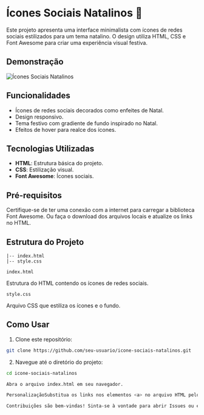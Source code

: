# Ícones Sociais Natalinos 🎄

Este projeto apresenta uma interface minimalista com ícones de redes sociais estilizados para um tema natalino. O design utiliza HTML, CSS e Font Awesome para criar uma experiência visual festiva.

## Demonstração

![Ícones Sociais Natalinos](demo.png)

## Funcionalidades

- Ícones de redes sociais decorados como enfeites de Natal.
- Design responsivo.
- Tema festivo com gradiente de fundo inspirado no Natal.
- Efeitos de hover para realce dos ícones.

## Tecnologias Utilizadas

- **HTML**: Estrutura básica do projeto.
- **CSS**: Estilização visual.
- **Font Awesome**: Ícones sociais.

## Pré-requisitos

Certifique-se de ter uma conexão com a internet para carregar a biblioteca Font Awesome. Ou faça o download dos arquivos locais e atualize os links no HTML.

## Estrutura do Projeto

```plaintext
|-- index.html
|-- style.css
```

`index.html`

Estrutura do HTML contendo os ícones de redes sociais.

`style.css`

Arquivo CSS que estiliza os ícones e o fundo.

## Como Usar

1. Clone este repositório:

```bash
git clone https://github.com/seu-usuario/icone-sociais-natalinos.git
```

2. Navegue até o diretório do projeto:

```bash
cd icone-sociais-natalinos 

Abra o arquivo index.html em seu navegador.

PersonalizaçãoSubstitua os links nos elementos <a> no arquivo HTML pelos URLs das suas redes sociais.Customize cores ou tamanhos no arquivo CSS conforme necessário.Contribuições

Contribuições são bem-vindas! Sinta-se à vontade para abrir Issues ou enviar um Pull Request.
